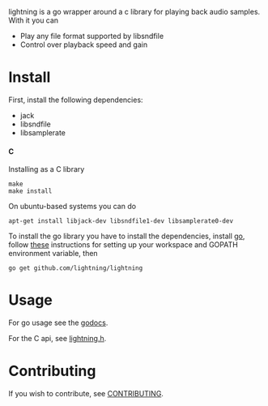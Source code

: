 lightning is a go wrapper around a c library for playing back audio
samples. With it you can

* Play any file format supported by libsndfile
* Control over playback speed and gain

Install
=======

First, install the following dependencies:

* jack
* libsndfile
* libsamplerate

#### C

Installing as a C library

```shell
make
make install
```

On ubuntu-based systems you can do

```shell
apt-get install libjack-dev libsndfile1-dev libsamplerate0-dev
```

To install the go library you have to install the dependencies,
install [go](http://golang.org/dl), follow [these](http://golang.org/doc/code.html)
instructions for setting up your workspace and GOPATH environment variable, then

```shell
go get github.com/lightning/lightning
```

Usage
=====

For go usage see the [godocs](http://godoc.org/github.com/lightning/lightning).

For the C api, see [lightning.h](http://github.com/lightning/lightning/blob/master/lightning.h).

Contributing
============

If you wish to contribute, see [CONTRIBUTING](http://github.com/lightning/lightning/blob/master/CONTRIBUTING).
